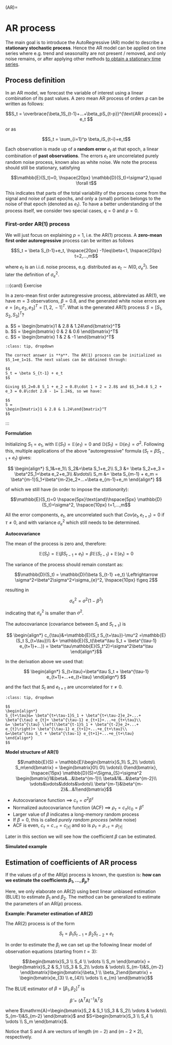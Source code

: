 (AR)=
# AR process

The main goal is to introduce the AutoRegressive (AR) model to describe a **stationary stochastic process**. Hence the AR model can be applied on time series where e.g. trend and seasonality are not present / removed, and only noise remains, or after applying other methods [to obtain a stationary time series](stationarize).

## Process definition

In an AR model, we forecast the variable of interest using a linear combination of its past values. A zero mean AR process of orders $p$ can be written as follows:

$$S_t = \overbrace{\beta_1S_{t-1}+...+\beta_pS_{t-p}}^{\text{AR process}} + e_t $$ 

or as

$$S_t = \sum_{i=1}^p \beta_iS_{t-i}+e_t$$

Each observation is made up of a **random error** $e_t$ at that epoch, a linear combination of **past observations**. The errors $e_t$  are uncorrelated purely random noise process, known also as white noise. We note the process should still be stationary, satisfying

$$\mathbb{E}(S_t)=0, \hspace{20px} \mathbb{D}(S_t)=\sigma^2,\quad \forall t$$

This indicates that parts of the total variability of the process come from the signal and noise of past epochs, and only a (small) portion belongs to the noise of that epoch (denoted as $e_t$). To have a better understanding of the process itself, we consider two special cases, $q=0$ and $p=0$.

### First-order AR(1) process

We will just focus on explaining $p=1$, i.e. the AR(1) process. A **zero-mean first order autoregressive** process can be written as follows

$$S_t = \beta S_{t-1}+e_t, \hspace{20px} -1\leq\beta<1, \hspace{20px} t=2,...,m$$

where $e_t$ is an i.i.d. noise process, e.g. distributed as $e_t\sim N(0,\sigma_{e}^2)$. See later the definition of $\sigma_{e}^2$.

:::{card} Exercise

In a zero-mean first order autoregressive process, abbreviated as AR(1), we have $m=3$ observations, $\beta=0.8$, and the generated white noise errors are $e = [e_1,\, e_2,\, e_3]^T=[1,\, 2,\, -1]^T$. What is the generated AR(1) process $S = [S_1,\, S_2,\, S_3]^T$?

a. $S = \begin{bmatrix}1 & 2.8 & 1.24\end{bmatrix}^T$  
b. $S = \begin{bmatrix} 0 & 2 & 0.6 \end{bmatrix}^T$  
c. $S = \begin{bmatrix} 1 & 2 & -1 \end{bmatrix}^T$  

```{admonition} Solution
:class: tip, dropdown

The correct answer is **a**. The AR(1) process can be initialized as $S_1=e_1=1$. The next values can be obtained through:

$$
S_t = \beta S_{t-1} + e_t
$$

Giving $S_2=0.8 S_1 + e_2 = 0.8\cdot 1 + 2 = 2.8$ and $S_3=0.8 S_2 + e_3 = 0.8\cdot 2.8 - 1= 1.24$, so we have:

$$
S = 
\begin{bmatrix}1 & 2.8 & 1.24\end{bmatrix}^T 
$$

```
:::

**Formulation**

Initializing $S_1=e_1$, with $\mathbb{E}(S_1)=\mathbb{E}(e_1)=0$ and $\mathbb{D}(S_1)=\mathbb{D}(e_1)=\sigma^2$. Following this, multiple applications of the above "autoregressive" formula ($S_t = \beta S_{t-1} + e_t$) gives:

$$
\begin{align*}
S_1&=e_1\\ 
S_2&=\beta S_1+e_2\\ 
S_3 &= \beta S_2+e_3 = \beta^2S_1+\beta e_2+e_3\\ 
&\vdots\\ 
S_m &= \beta S_{m-1} + e_m = \beta^{m-1}S_1+\beta^{m-2}e_2+...+\beta e_{m-1}+e_m
\end{align*}
$$

of which we still have (in order to impose the *stationarity*):

$$\mathbb{E}(S_t)=0 \hspace{5px}\text{and}\hspace{5px} \mathbb{D}(S_t)=\sigma^2, \hspace{10px} t=1,...,m$$

All the error components, $e_t$, are uncorrelated such that $Cov(e_t,e_{t+\tau})=0$ if $\tau \neq 0$, and with variance $\sigma_{e}^2$ which still needs to be determined.

**Autocovariance**

The mean of the process is zero and, therefore:

$$\mathbb{E}(S_t) = \mathbb{E}(\beta S_{t-1}+e_t) = \beta\mathbb{E}(S_{t-1})+\mathbb{E}(e_t) = 0$$

The variance of the process should remain constant as:

$$\mathbb{D}(S_t) = \mathbb{D}(\beta S_{t-1} +e_t) \Leftrightarrow \sigma^2=\beta^2\sigma^2+\sigma_{e}^2, \hspace{10px} t\geq 2$$

resulting in

$$\sigma_{e}^2 = \sigma^2 (1-\beta^2)$$

indicating that $\sigma_{e}^2$ is smaller than $\sigma^2$.

The autocovariance (covariance between $S_t$ and $S_{t+\tau}$) is

$$
\begin{align*}
c_{\tau}&=\mathbb{E}(S_t S_{t+\tau})-\mu^2 =\mathbb{E}(S_t S_{t+\tau})\\
&= \mathbb{E}(S_t(\beta^\tau S_t + \beta^{\tau-1} e_{t+1}+...)) = \beta^\tau\mathbb{E}(S_t^2)=\sigma^2\beta^\tau
\end{align*}$$

In the derivation above we used that:

$$
\begin{align*}
S_{t+\tau}=\beta^\tau S_t + \beta^{\tau-1} e_{t+1}+...+e_{t+\tau}
\end{align*}
$$

and the fact that $S_t$ and $e_{t+\tau}$ are uncorrelated for $\tau \neq 0$.

```{admonition} Derivation (optional)
:class: tip, dropdown

$$
\begin{align*}
S_{t+\tau}&= \beta^{t+\tau-1}S_1 + \beta^{t+\tau-2}e_2+...+ \beta^{\tau} e_{t}+ \beta^{\tau-1} e_{t+1}+...+e_{t+\tau}\\
&= \beta^{\tau} \left(\beta^{t-1}S_1 + \beta^{t-2}e_2+...+  e_{t}\right)+ \beta^{\tau-1} e_{t+1}+...+e_{t+\tau}\\
&=\beta^\tau S_t + \beta^{\tau-1} e_{t+1}+...+e_{t+\tau}
\end{align*}
$$

```

**Model structure of AR(1)**

$$\mathbb{E}(S) = \mathbb{E}\begin{bmatrix}S_1\\ S_2\\ \vdots\\ S_m\end{bmatrix} = \begin{bmatrix}0\\ 0\\ \vdots\\ 0\end{bmatrix}, \hspace{15px} \mathbb{D}(S)=\Sigma_{S}=\sigma^2 \begin{bmatrix}1&\beta&...&\beta^{m-1}\\ \beta&1&...&\beta^{m-2}\\ \vdots&\vdots&\ddots&\vdots\\ \beta^{m-1}&\beta^{m-2}&...&1\end{bmatrix}$$

* Autocovariance function $\implies$ $c_{\tau}=\sigma^2\beta^\tau$
* Normalized autocovariance function (ACF) $\implies$ $\rho_\tau=c_{\tau}/c_0=\beta^\tau$
* Larger value of $\beta$ indicates a long-memory random process
* If $\beta=0$, this is called *purely random process* (white noise)
* ACF is even, $c_{\tau}=c_{-\tau}=c_{|\tau|}$ and so is $\rho_{\tau}=\rho_{-\tau}=\rho_{|\tau|}$

Later in this section we will see how the coefficient $\beta$ can be estimated.

**Simulated example**

## Estimation of coefficients of AR process

If the values of $p$ of the AR($p$) process is known, the question is: **how can we estimate the coefficients $\beta_1,...,\beta_p$?**

Here, we only elaborate on AR(2) using best linear unbiased estimation (BLUE) to estimate $\beta_1$ and $\beta_2$. The method can be generalized to estimate the parameters of an AR($p$) process.

**Example: Parameter estimation of AR(2)**

The AR(2) process is of the form

$$S_t=\beta_1 S_{t-1}+\beta_2 S_{t-2}+e_t$$

In order to estimate the $\beta_i$ we can set up the following linear model of observation equations (starting from $t=3$):

$$\begin{bmatrix}S_3 \\ S_4 \\ \vdots \\ S_m \end{bmatrix} = \begin{bmatrix}S_2 & S_1 \\S_3 & S_2\\ \vdots & \vdots\\ S_{m-1}&S_{m-2} \end{bmatrix}\begin{bmatrix}\beta_1 \\ \beta_2\end{bmatrix} + \begin{bmatrix}e_{3} \\ e_{4}\\ \vdots \\ e_{m} \end{bmatrix}$$

The BLUE estimator of $\beta=[\beta_1,\beta_2]^T$ is

$$\hat{\beta}=(\mathrm{A}^T\mathrm{A})^{-1}\mathrm{A}^TS$$


where $\mathrm{A}=\begin{bmatrix}S_2 & S_1 \\S_3 & S_2\\ \vdots & \vdots\\ S_{m-1}&S_{m-2} \end{bmatrix}$ and $S=\begin{bmatrix}S_3 \\ S_4 \\ \vdots \\ S_m \end{bmatrix}$.

Notice that S and A are vectors of length $(m-2)$ and $(m-2\times 2)$, respectively.